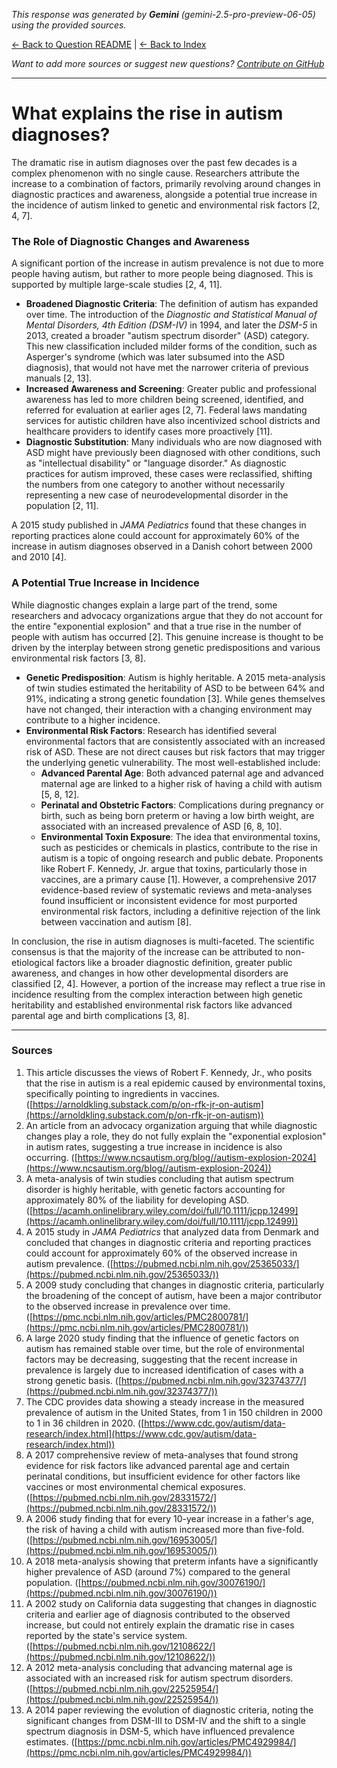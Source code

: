 <!-- 
Generated by: gemini
Model: gemini-2.5-pro-preview-06-05
Prompt type: sources
Generated at: 2025-06-12T11:03:28.213475
-->

*This response was generated by **Gemini** (gemini-2.5-pro-preview-06-05) using the provided sources.*

[← Back to Question README](README.md) | [← Back to Index](../README.md)

*Want to add more sources or suggest new questions? [Contribute on GitHub](https://github.com/justinwest/SuggestedSources)*

---

# What explains the rise in autism diagnoses?

The dramatic rise in autism diagnoses over the past few decades is a complex phenomenon with no single cause. Researchers attribute the increase to a combination of factors, primarily revolving around changes in diagnostic practices and awareness, alongside a potential true increase in the incidence of autism linked to genetic and environmental risk factors [2, 4, 7].

### The Role of Diagnostic Changes and Awareness

A significant portion of the increase in autism prevalence is not due to more people having autism, but rather to more people being diagnosed. This is supported by multiple large-scale studies [2, 4, 11].

*   **Broadened Diagnostic Criteria**: The definition of autism has expanded over time. The introduction of the *Diagnostic and Statistical Manual of Mental Disorders, 4th Edition (DSM-IV)* in 1994, and later the *DSM-5* in 2013, created a broader "autism spectrum disorder" (ASD) category. This new classification included milder forms of the condition, such as Asperger's syndrome (which was later subsumed into the ASD diagnosis), that would not have met the narrower criteria of previous manuals [2, 13].
*   **Increased Awareness and Screening**: Greater public and professional awareness has led to more children being screened, identified, and referred for evaluation at earlier ages [2, 7]. Federal laws mandating services for autistic children have also incentivized school districts and healthcare providers to identify cases more proactively [11].
*   **Diagnostic Substitution**: Many individuals who are now diagnosed with ASD might have previously been diagnosed with other conditions, such as "intellectual disability" or "language disorder." As diagnostic practices for autism improved, these cases were reclassified, shifting the numbers from one category to another without necessarily representing a new case of neurodevelopmental disorder in the population [2, 11].

A 2015 study published in *JAMA Pediatrics* found that these changes in reporting practices alone could account for approximately 60% of the increase in autism diagnoses observed in a Danish cohort between 2000 and 2010 [4].

### A Potential True Increase in Incidence

While diagnostic changes explain a large part of the trend, some researchers and advocacy organizations argue that they do not account for the entire "exponential explosion" and that a true rise in the number of people with autism has occurred [2]. This genuine increase is thought to be driven by the interplay between strong genetic predispositions and various environmental risk factors [3, 8].

*   **Genetic Predisposition**: Autism is highly heritable. A 2015 meta-analysis of twin studies estimated the heritability of ASD to be between 64% and 91%, indicating a strong genetic foundation [3]. While genes themselves have not changed, their interaction with a changing environment may contribute to a higher incidence.
*   **Environmental Risk Factors**: Research has identified several environmental factors that are consistently associated with an increased risk of ASD. These are not direct causes but risk factors that may trigger the underlying genetic vulnerability. The most well-established include:
    *   **Advanced Parental Age**: Both advanced paternal age and advanced maternal age are linked to a higher risk of having a child with autism [5, 8, 12].
    *   **Perinatal and Obstetric Factors**: Complications during pregnancy or birth, such as being born preterm or having a low birth weight, are associated with an increased prevalence of ASD [6, 8, 10].
    *   **Environmental Toxin Exposure**: The idea that environmental toxins, such as pesticides or chemicals in plastics, contribute to the rise in autism is a topic of ongoing research and public debate. Proponents like Robert F. Kennedy, Jr. argue that toxins, particularly those in vaccines, are a primary cause [1]. However, a comprehensive 2017 evidence-based review of systematic reviews and meta-analyses found insufficient or inconsistent evidence for most purported environmental risk factors, including a definitive rejection of the link between vaccination and autism [8].

In conclusion, the rise in autism diagnoses is multi-faceted. The scientific consensus is that the majority of the increase can be attributed to non-etiological factors like a broader diagnostic definition, greater public awareness, and changes in how other developmental disorders are classified [2, 4]. However, a portion of the increase may reflect a true rise in incidence resulting from the complex interaction between high genetic heritability and established environmental risk factors like advanced parental age and birth complications [3, 8].

***

### Sources
1.  This article discusses the views of Robert F. Kennedy, Jr., who posits that the rise in autism is a real epidemic caused by environmental toxins, specifically pointing to ingredients in vaccines. ([https://arnoldkling.substack.com/p/on-rfk-jr-on-autism](https://arnoldkling.substack.com/p/on-rfk-jr-on-autism))
2.  An article from an advocacy organization arguing that while diagnostic changes play a role, they do not fully explain the "exponential explosion" in autism rates, suggesting a true increase in incidence is also occurring. ([https://www.ncsautism.org/blog//autism-explosion-2024](https://www.ncsautism.org/blog//autism-explosion-2024))
3.  A meta-analysis of twin studies concluding that autism spectrum disorder is highly heritable, with genetic factors accounting for approximately 80% of the liability for developing ASD. ([https://acamh.onlinelibrary.wiley.com/doi/full/10.1111/jcpp.12499](https://acamh.onlinelibrary.wiley.com/doi/full/10.1111/jcpp.12499))
4.  A 2015 study in *JAMA Pediatrics* that analyzed data from Denmark and concluded that changes in diagnostic criteria and reporting practices could account for approximately 60% of the observed increase in autism prevalence. ([https://pubmed.ncbi.nlm.nih.gov/25365033/](https://pubmed.ncbi.nlm.nih.gov/25365033/))
5.  A 2009 study concluding that changes in diagnostic criteria, particularly the broadening of the concept of autism, have been a major contributor to the observed increase in prevalence over time. ([https://pmc.ncbi.nlm.nih.gov/articles/PMC2800781/](https://pmc.ncbi.nlm.nih.gov/articles/PMC2800781/))
6.  A large 2020 study finding that the influence of genetic factors on autism has remained stable over time, but the role of environmental factors may be decreasing, suggesting that the recent increase in prevalence is largely due to increased identification of cases with a strong genetic basis. ([https://pubmed.ncbi.nlm.nih.gov/32374377/](https://pubmed.ncbi.nlm.nih.gov/32374377/))
7.  The CDC provides data showing a steady increase in the measured prevalence of autism in the United States, from 1 in 150 children in 2000 to 1 in 36 children in 2020. ([https://www.cdc.gov/autism/data-research/index.html](https://www.cdc.gov/autism/data-research/index.html))
8.  A 2017 comprehensive review of meta-analyses that found strong evidence for risk factors like advanced parental age and certain perinatal conditions, but insufficient evidence for other factors like vaccines or most environmental chemical exposures. ([https://pubmed.ncbi.nlm.nih.gov/28331572/](https://pubmed.ncbi.nlm.nih.gov/28331572/))
9.  A 2006 study finding that for every 10-year increase in a father's age, the risk of having a child with autism increased more than five-fold. ([https://pubmed.ncbi.nlm.nih.gov/16953005/](https://pubmed.ncbi.nlm.nih.gov/16953005/))
10. A 2018 meta-analysis showing that preterm infants have a significantly higher prevalence of ASD (around 7%) compared to the general population. ([https://pubmed.ncbi.nlm.nih.gov/30076190/](https://pubmed.ncbi.nlm.nih.gov/30076190/))
11. A 2002 study on California data suggesting that changes in diagnostic criteria and earlier age of diagnosis contributed to the observed increase, but could not entirely explain the dramatic rise in cases reported by the state's service system. ([https://pubmed.ncbi.nlm.nih.gov/12108622/](https://pubmed.ncbi.nlm.nih.gov/12108622/))
12. A 2012 meta-analysis concluding that advancing maternal age is associated with an increased risk for autism spectrum disorders. ([https://pubmed.ncbi.nlm.nih.gov/22525954/](https://pubmed.ncbi.nlm.nih.gov/22525954/))
13. A 2014 paper reviewing the evolution of diagnostic criteria, noting the significant changes from DSM-III to DSM-IV and the shift to a single spectrum diagnosis in DSM-5, which have influenced prevalence estimates. ([https://pmc.ncbi.nlm.nih.gov/articles/PMC4929984/](https://pmc.ncbi.nlm.nih.gov/articles/PMC4929984/))
